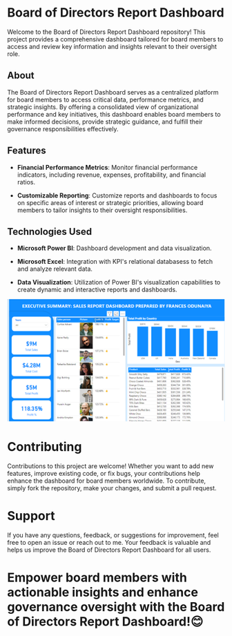 # Board of Directors Report Dashboard

Welcome to the Board of Directors Report Dashboard repository! This project provides a comprehensive dashboard tailored for board members to access and review key information and insights relevant to their oversight role.

## About
The Board of Directors Report Dashboard serves as a centralized platform for board members to access critical data, performance metrics, and strategic insights. By offering a consolidated view of organizational performance and key initiatives, this dashboard enables board members to make informed decisions, provide strategic guidance, and fulfill their governance responsibilities effectively.

## Features
- **Financial Performance Metrics**: Monitor financial performance indicators, including revenue, expenses, profitability, and financial ratios.
  
- **Customizable Reporting**: Customize reports and dashboards to focus on specific areas of interest or strategic priorities, allowing board members to tailor insights to their oversight responsibilities.

## Technologies Used
- **Microsoft Power BI**: Dashboard development and data visualization.
  
- **Microsoft Excel**: Integration with KPI's relational databasess to fetch and analyze relevant data.
  
- **Data Visualization**: Utilization of Power BI's visualization capabilities to create dynamic and interactive reports and dashboards.
  

<img src = "https://github.com/Frances-Odunaiya/Data-Visualizations-using-POWER-BI/blob/main/Data%20Visualizations%20using%20POWER%20BI/Board%20of%20Directors%20Report%20Dashboard/Sales%20Report%20Dashboard.png" alt = "Sales Report Dashboard">


# Contributing
Contributions to this project are welcome! Whether you want to add new features, improve existing code, or fix bugs, your contributions help enhance the dashboard for board members worldwide. To contribute, simply fork the repository, make your changes, and submit a pull request.

# Support
If you have any questions, feedback, or suggestions for improvement, feel free to open an issue or reach out to me. Your feedback is valuable and helps us improve the Board of Directors Report Dashboard for all users.

# Empower board members with actionable insights and enhance governance oversight with the Board of Directors Report Dashboard!😊
